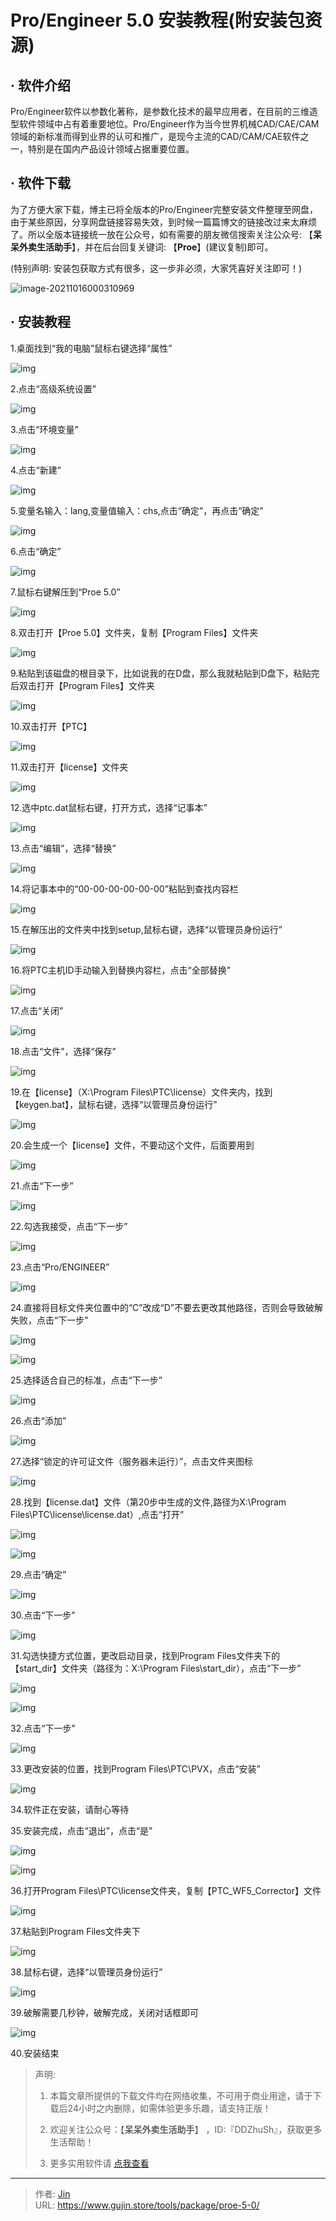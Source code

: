 # Pro/Engineer 5.0 安装教程(附安装包资源)


## · 软件介绍
Pro/Engineer软件以参数化著称，是参数化技术的最早应用者，在目前的三维造型软件领域中占有着重要地位。Pro/Engineer作为当今世界机械CAD/CAE/CAM领域的新标准而得到业界的认可和推广，是现今主流的CAD/CAM/CAE软件之一，特别是在国内产品设计领域占据重要位置。

## · 软件下载
为了方便大家下载，博主已将全版本的Pro/Engineer完整安装文件整理至网盘，由于某些原因，分享网盘链接容易失效，到时候一篇篇博文的链接改过来太麻烦了。所以全版本链接统一放在公众号，如有需要的朋友微信搜索关注公众号: 【**呆呆外卖生活助手**】，并在后台回复关键词: 【**Proe**】(建议复制)即可。

(特别声明: 安装包获取方式有很多，这一步非必须，大家凭喜好关注即可！)

![image-20211016000310969](https://img.gujin.store/img/image-20211016000310969.png)

## · 安装教程

1.桌面找到“我的电脑”鼠标右键选择“属性”

![img](https://img.gujin.store/img/v2-159848092eb5097651d1f0b7aba92fff_720w.png)

2.点击“高级系统设置”

![img](https://img.gujin.store/img/v2-b097d32fb2d13582aec6e66ae2d6d951_720w.png)

3.点击“环境变量”

![img](https://img.gujin.store/img/v2-bf1221890832d90f4e6f00a9c86ebc96_720w.png)

4.点击“新建”

![img](https://img.gujin.store/img/v2-05c560f84b789f7654df413f937ac3cd_720w.png)

5.变量名输入：lang,变量值输入：chs,点击“确定”，再点击“确定”

![img](https://img.gujin.store/img/v2-2a9a975ec638d6f289c3c897d7a8c162_720w.png)

6.点击“确定”

![img](https://img.gujin.store/img/v2-0a8da280205de49b18b0f0db7f6609ea_720w.png)

7.鼠标右键解压到“Proe 5.0”

![img](https://img.gujin.store/img/v2-8a57220b894684a3c2684d711c2b8dfd_720w.png)

8.双击打开【Proe 5.0】文件夹，复制【Program Files】文件夹

![img](https://img.gujin.store/img/v2-d2251942bc27e6400bab36d35ef69f77_720w.png)

9.粘贴到该磁盘的根目录下，比如说我的在D盘，那么我就粘贴到D盘下，粘贴完后双击打开【Program Files】文件夹

![img](https://img.gujin.store/img/v2-dcf7a239291a11cf7b63d5efc48b553f_720w.png)

10.双击打开【PTC】

![img](https://img.gujin.store/img/v2-3d27ac70990c08e40e5d9bb3255df87f_720w.png)

11.双击打开【license】文件夹

![img](https://img.gujin.store/img/v2-c567eadc1ae2f6bf2c16fd94aa7f976c_720w.png)

12.选中ptc.dat鼠标右键，打开方式，选择“记事本”

![img](https://img.gujin.store/img/v2-c0b59d6ab1050097f120d4bfb1a55aa6_720w.png)

13.点击“编辑”，选择“替换”

![img](https://img.gujin.store/img/v2-8e362e02e159ea20514b0a14c50f1701_720w.png)

14.将记事本中的“00-00-00-00-00-00”粘贴到查找内容栏

![img](https://img.gujin.store/img/v2-2ba8c815468a9b9dbdf85a35c4a953d3_720w.png)

15.在解压出的文件夹中找到setup,鼠标右键，选择“以管理员身份运行”

![img](https://img.gujin.store/img/v2-c128afc0ae3de3ba07afb81391364803_720w.png)

16.将PTC主机ID手动输入到替换内容栏，点击“全部替换”

![img](https://img.gujin.store/img/v2-5a0d36a7c29c489393c7a586896ff01a_720w.png)

17.点击“关闭”

![img](https://img.gujin.store/img/v2-9eec38b8002a3b8736687a0143a4aba0_720w.png)

18.点击“文件”，选择“保存”

![img](https://img.gujin.store/img/v2-4674c051f3e8a9cfae639966e8d29cb5_720w.png)

19.在【license】（X:\Program Files\PTC\license）文件夹内，找到【keygen.bat】，鼠标右键，选择“以管理员身份运行”

![img](https://img.gujin.store/img/v2-3c7d52abc80d3670dbfff3394751dc48_720w.png)

20.会生成一个【license】文件，不要动这个文件，后面要用到

![img](https://img.gujin.store/img/v2-0903ff2e52931146cbab2bd2afe79a93_720w.png)

21.点击“下一步”

![img](https://img.gujin.store/img/v2-6779e6789d446f67fdabafe9d5f1663e_720w.png)

22.勾选我接受，点击“下一步”

![img](https://img.gujin.store/img/v2-8c7d1701218727ace19d452206ec3f0c_720w.png)

23.点击“Pro/ENGINEER”

![img](https://img.gujin.store/img/v2-d5b091253cedd4832d7e50f02e5d99b5_720w.png)

24.直接将目标文件夹位置中的“C”改成“D”不要去更改其他路径，否则会导致破解失败，点击“下一步”

![img](https://img.gujin.store/img/v2-ff090d973ad67692b427ca2660ce0da9_720w.png)

![img](https://img.gujin.store/img/v2-47a76e91bac20cbe59e1bb5bd5cb7a83_720w.png)

25.选择适合自己的标准，点击“下一步”

![img](https://img.gujin.store/img/v2-1f41fd089f9034a222c00d370dca632a_720w.png)

26.点击“添加”

![img](https://img.gujin.store/img/v2-697d5f9f49fbf21f5b7d5af5cc018f6a_720w.png)

27.选择“锁定的许可证文件（服务器未运行）”，点击文件夹图标

![img](https://img.gujin.store/img/v2-6ddce2051c9506a8a7ce0dd5bb621251_720w.png)

28.找到【license.dat】文件（第20步中生成的文件,路径为X:\Program Files\PTC\license\license.dat）,点击“打开”

![img](https://img.gujin.store/img/v2-36d514a51b3c02c677105de1d8117238_720w.png)

![img](https://img.gujin.store/img/v2-6d852b0742b1c85eeeb185d27e344a0e_720w.png)

29.点击“确定”

![img](https://img.gujin.store/img/v2-7f8780600d1804a60281eaa0f424e8c0_720w.png)



30.点击“下一步”

![img](https://img.gujin.store/img/v2-adbe1b0bd8537c537461f42e9d710328_720w.png)

31.勾选快捷方式位置，更改启动目录，找到Program Files文件夹下的【start_dir】文件夹（路径为：X:\Program Files\start_dir），点击“下一步”

![img](https://img.gujin.store/img/v2-10e5a85e867f6dd81bfa6a6006dfa690_720w.png)

![img](https://img.gujin.store/img/v2-01f5303189906b79dd7fa1b5c74d2a6f_720w.png)

32.点击“下一步”

![img](https://img.gujin.store/img/v2-029318a208af54bef26310d077c8d8b8_720w.png)



33.更改安装的位置，找到Program Files\PTC\PVX，点击“安装”

![img](https://img.gujin.store/img/v2-c51e90b8895749e12a6a6347f243ff06_720w.png)

34.软件正在安装，请耐心等待

35.安装完成，点击“退出”，点击“是”

![img](https://img.gujin.store/img/v2-5881bbc370fc91e4c73ecef5a58d9bd3_720w.png)

![img](https://img.gujin.store/img/v2-7f87dd070686fc80df3a6b28a7874afb_720w.png)

36.打开Program Files\PTC\license文件夹，复制【PTC_WF5_Corrector】文件

![img](https://img.gujin.store/img/v2-d9f301c155761e9895b8b65e64a42507_720w.png)

37.粘贴到Program Files文件夹下

![img](https://img.gujin.store/img/v2-a47881518ba30159773eb8cca2fad748_720w.png)

38.鼠标右键，选择“以管理员身份运行”

![img](https://img.gujin.store/img/v2-f1ea3201ff639168df887a65a91a5aea_720w.png)

39.破解需要几秒钟，破解完成，关闭对话框即可

![img](https://img.gujin.store/img/v2-dcde4021fa9d232b1f7a8fb6b72960c5_720w.png)

40.安装结束




> 声明: 
>
> 1. 本篇文章所提供的下载文件均在网络收集，不可用于商业用途，请于下载后24小时之内删除，如需体验更多乐趣，请支持正版！
>
> 2. 欢迎关注公众号：【**呆呆外卖生活助手**】 ，ID:『DDZhuSh』，获取更多生活帮助！
>
> 3. 更多实用软件请  [点我查看](/tools)

---

> 作者: [Jin](https://img.gujin.store/img/favicon.ico)  
> URL: https://www.gujin.store/tools/package/proe-5-0/  

